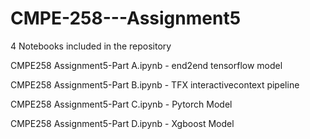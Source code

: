 # CMPE-258---Assignment5


4 Notebooks included in the repository

CMPE258 Assignment5-Part A.ipynb - end2end tensorflow model

CMPE258 Assignment5-Part B.ipynb - TFX interactivecontext pipeline 

CMPE258 Assignment5-Part C.ipynb - Pytorch Model

CMPE258 Assignment5-Part D.ipynb - Xgboost Model
